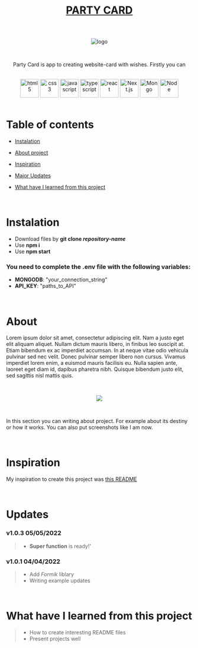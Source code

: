 # <p align="center">[PARTY CARD](https://party-card.vercel.app/)</p>

<br />

<p align="center"> <img src="https://user-images.githubusercontent.com/77500425/222897418-cbd29db7-95e6-47cc-a493-6dc69f594e0b.png" title="logo" alt="logo"/></p>


<br />

<p align="center"> Party Card is app to creating website-card with wishes. Firstly you can  </p>

<br />

<div align="center">

<img src="https://user-images.githubusercontent.com/77500425/161312332-1842468e-46e2-4dc6-8996-4b4cc28bc4fd.png" alt="html5" height="50"  align="center" title="HTML" />
<img src="https://user-images.githubusercontent.com/77500425/161312398-ceb134e4-5c2f-41c6-b58c-ccb7329528ba.png" alt="css3" height="50"  align="center" title="CSS"/>
<img src="https://user-images.githubusercontent.com/77500425/161312230-36d37ac5-8801-4313-a68c-c5695c429b70.png" alt="javascript" height="50" align="center" title="JS"/>
<img src="https://user-images.githubusercontent.com/77500425/161311954-e03613e7-54b2-4d1b-ac2e-559f8c1e9f2d.png" alt="typescript" height="50"  align="center" title="TS"/>
<img src="https://user-images.githubusercontent.com/77500425/161312615-f3961568-28bb-48fa-9d95-93ecd61337b3.png" alt="react"  height="50" align="center"/>
<img src="https://user-images.githubusercontent.com/77500425/161314348-bd1a1db1-cf7d-4a7d-a870-25f357a2a03d.png" alt="Next.js" height="50"  align="center" title="NextJS"/>
<img src="https://user-images.githubusercontent.com/77500425/161313295-a11c936d-a0b3-4bb6-84c1-9ea3c459c3b8.png" alt="Mongo"  height="50" align="center"/>
<img src="https://user-images.githubusercontent.com/77500425/161312763-dd21dc88-2b1a-4a66-896b-8ce02e0c6a8c.png" alt="Node"  height="50" align="center"/>

</div>

<br />

# Table of contents
* [Instalation](#instalation)

* [About project](#about)

* [Inspiration](#inspiration)

* [Major Updates](#Updates)

* [What have I learned from this project](#what-have-i-learned-from-this-project)

<br />

# Instalation
- Download files by **git clone _repository-name_**
- Use **npm i**
- Use **npm start**



### You need to complete the **.env** file with the following variables:
- **MONGODB**: "your_connection_string"
- **API_KEY**: "paths_to_API"

<br />

# About 

Lorem ipsum dolor sit amet, consectetur adipiscing elit. Nam a justo eget elit aliquam aliquet. Nullam dictum mauris libero, in finibus leo suscipit at. Etiam bibendum ex ac imperdiet accumsan. In at neque vitae odio vehicula pulvinar sed nec velit. Donec pulvinar semper libero non cursus. Vivamus imperdiet lorem enim, a euismod mauris facilisis eu. Nulla sapien ante, laoreet eget diam id, dapibus pharetra nibh. Quisque bibendum justo elit, sed sagittis nisl mattis quis.

<br />

<p align="center"> <img src="https://user-images.githubusercontent.com/77500425/164990774-eb31b66c-6166-46f5-ada9-3c0875dce883.png"/><p>

<br />

In this section you can writing about project. For example about its destiny or how it works. You can also put screenshots like I am now.

<br />

# Inspiration

My inspiration to create this project was [this README](https://github.com/Piotrko64/react-sound-architecture/edit/master/README.md)

<br />

# Updates

### **v1.0.3** 05/05/2022

> -   **Super function** is ready!'


### **v1.0.1** 04/04/2022

> -   Add *Formik* liblary
> -   Writing example updates

<br />

# What have I learned from this project

> - How to create interesting README files
> - Present projects well


